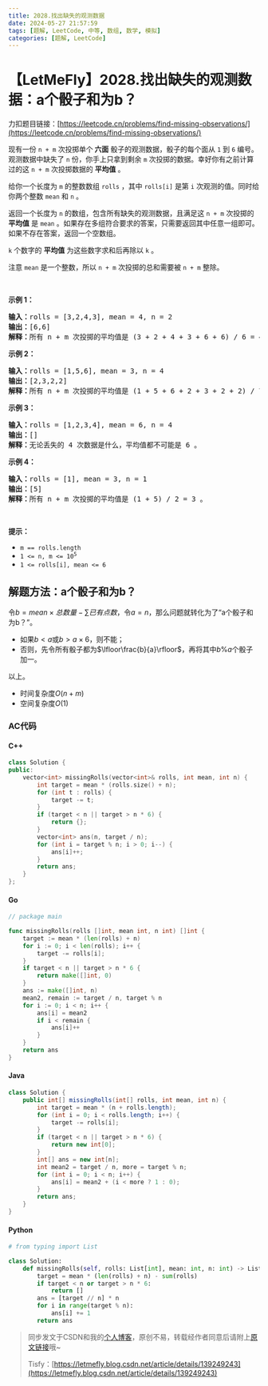 ```yaml
---
title: 2028.找出缺失的观测数据
date: 2024-05-27 21:57:59
tags: [题解, LeetCode, 中等, 数组, 数学, 模拟]
categories: [题解, LeetCode]
---
```


# 【LetMeFly】2028.找出缺失的观测数据：a个骰子和为b？

力扣题目链接：[https://leetcode.cn/problems/find-missing-observations/](https://leetcode.cn/problems/find-missing-observations/)

<p>现有一份 <code>n + m</code>&nbsp;次投掷单个<strong> 六面</strong> 骰子的观测数据，骰子的每个面从 <code>1</code> 到 <code>6</code> 编号。观测数据中缺失了 <code>n</code> 份，你手上只拿到剩余&nbsp;<code>m</code> 次投掷的数据。幸好你有之前计算过的这 <code>n + m</code> 次投掷数据的 <strong>平均值</strong> 。</p>

<p>给你一个长度为 <code>m</code> 的整数数组 <code>rolls</code> ，其中&nbsp;<code>rolls[i]</code> 是第 <code>i</code> 次观测的值。同时给你两个整数 <code>mean</code> 和 <code>n</code> 。</p>

<p>返回一个长度为<em> </em><code>n</code><em> </em>的数组，包含所有缺失的观测数据，且满足这<em> </em><code>n + m</code><em> </em>次投掷的 <strong>平均值</strong> 是<em> </em><code>mean</code> 。如果存在多组符合要求的答案，只需要返回其中任意一组即可。如果不存在答案，返回一个空数组。</p>

<p><code>k</code>&nbsp;个数字的 <strong>平均值</strong> 为这些数字求和后再除以&nbsp;<code>k</code> 。</p>

<p>注意 <code>mean</code> 是一个整数，所以 <code>n + m</code> 次投掷的总和需要被&nbsp;<code>n + m</code>&nbsp;整除。</p>

<p>&nbsp;</p>

<p><strong>示例 1：</strong></p>

<pre>
<strong>输入：</strong>rolls = [3,2,4,3], mean = 4, n = 2
<strong>输出：</strong>[6,6]
<strong>解释：</strong>所有 n + m 次投掷的平均值是 (3 + 2 + 4 + 3 + 6 + 6) / 6 = 4 。
</pre>

<p><strong>示例 2：</strong></p>

<pre>
<strong>输入：</strong>rolls = [1,5,6], mean = 3, n = 4
<strong>输出：</strong>[2,3,2,2]
<strong>解释：</strong>所有 n + m 次投掷的平均值是 (1 + 5 + 6 + 2 + 3 + 2 + 2) / 7 = 3 。
</pre>

<p><strong>示例 3：</strong></p>

<pre>
<strong>输入：</strong>rolls = [1,2,3,4], mean = 6, n = 4
<strong>输出：</strong>[]
<strong>解释：</strong>无论丢失的 4 次数据是什么，平均值都不可能是 6 。
</pre>

<p><strong>示例 4：</strong></p>

<pre>
<strong>输入：</strong>rolls = [1], mean = 3, n = 1
<strong>输出：</strong>[5]
<strong>解释：</strong>所有 n + m 次投掷的平均值是 (1 + 5) / 2 = 3 。
</pre>

<p>&nbsp;</p>

<p><strong>提示：</strong></p>

<ul>
	<li><code>m == rolls.length</code></li>
	<li><code>1 &lt;= n, m &lt;= 10<sup>5</sup></code></li>
	<li><code>1 &lt;= rolls[i], mean &lt;= 6</code></li>
</ul>


    
## 解题方法：a个骰子和为b？

令$b = mean \times 总数量 - \sum 已有点数$，令$a=n$，那么问题就转化为了“a个骰子和为b？”。

+ 如果$b\lt a$或$b \gt a \times 6$，则不能；
+ 否则，先令所有骰子都为$\lfloor\frac{b}{a}\rfloor$，再将其中$b\% a$个骰子加一。

以上。

+ 时间复杂度$O(n+m)$
+ 空间复杂度$O(1)$

### AC代码

#### C++

```cpp
class Solution {
public:
    vector<int> missingRolls(vector<int>& rolls, int mean, int n) {
        int target = mean * (rolls.size() + n);
        for (int t : rolls) {
            target -= t;
        }
        if (target < n || target > n * 6) {
            return {};
        }
        vector<int> ans(n, target / n);
        for (int i = target % n; i > 0; i--) {
            ans[i]++;
        }
        return ans;
    }
};
```

#### Go

```go
// package main

func missingRolls(rolls []int, mean int, n int) []int {
    target := mean * (len(rolls) + n)
    for i := 0; i < len(rolls); i++ {
        target -= rolls[i];
    }
    if target < n || target > n * 6 {
        return make([]int, 0)
    }
    ans := make([]int, n)
    mean2, remain := target / n, target % n
    for i := 0; i < n; i++ {
        ans[i] = mean2
        if i < remain {
            ans[i]++
        }
    }
    return ans
}
```

#### Java

```java
class Solution {
    public int[] missingRolls(int[] rolls, int mean, int n) {
        int target = mean * (n + rolls.length);
        for (int i = 0; i < rolls.length; i++) {
            target -= rolls[i];
        }
        if (target < n || target > n * 6) {
            return new int[0];
        }
        int[] ans = new int[n];
        int mean2 = target / n, more = target % n;
        for (int i = 0; i < n; i++) {
            ans[i] = mean2 + (i < more ? 1 : 0);
        }
        return ans;
    }
}
```

#### Python

```python
# from typing import List

class Solution:
    def missingRolls(self, rolls: List[int], mean: int, n: int) -> List[int]:
        target = mean * (len(rolls) + n) - sum(rolls)
        if target < n or target > n * 6:
            return []
        ans = [target // n] * n
        for i in range(target % n):
            ans[i] += 1
        return ans

```

> 同步发文于CSDN和我的[个人博客](https://blog.letmefly.xyz/)，原创不易，转载经作者同意后请附上[原文链接](https://blog.letmefly.xyz/2024/05/27/LeetCode%202028.%E6%89%BE%E5%87%BA%E7%BC%BA%E5%A4%B1%E7%9A%84%E8%A7%82%E6%B5%8B%E6%95%B0%E6%8D%AE/)哦~
>
> Tisfy：[https://letmefly.blog.csdn.net/article/details/139249243](https://letmefly.blog.csdn.net/article/details/139249243)
